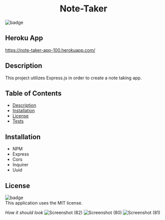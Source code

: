 #  <h1 align="center">Note-Taker</h1>

  ![badge](https://img.shields.io/badge/license-MIT-blue)<br>
  
  ## Heroku App
 https://note-taker-app-100.herokuapp.com/


  ## Description
  This project utilizes Express.js in order to create a note taking app.  

  ## Table of Contents
  - [Description](#description)
  - [Installation](#installation)
  - [License](#license)
  - [Tests](#tests)

  ## Installation
 - NPM
 - Express
 - Cors
 - Inquirer
 - Uuid

  ## License
  ![badge](https://img.shields.io/badge/license-MIT-blue)<br>
 This application uses the MIT license.

*How it should look*
![Screenshot (82)](https://user-images.githubusercontent.com/84581536/132071210-e283562c-47b5-4675-8237-2e61e1c1d7f1.png)
![Screenshot (80)](https://user-images.githubusercontent.com/84581536/132071214-364b0907-1ae1-42d9-98a6-3ce4829fa264.png)
![Screenshot (81)](https://user-images.githubusercontent.com/84581536/132071218-64a1f48f-4cef-4d56-8067-54f12b398c48.png)

